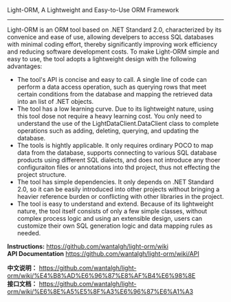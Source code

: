 Light-ORM, A Lightweight and Easy-to-Use ORM Framework
***

Light-ORM is an ORM tool based on .NET Standard 2.0, characterized by its convenice and ease of use, allowing develpers to access SQL databases with minimal coding effort, thereby significantly improving work efficiency and reducing software development costs.
To make Light-ORM simple and easy to use, the tool adopts a lightweight design with the following advantages:
- The tool's API is concise and easy to call. A single line of code can perform a data access operation, such as querying rows that meet certain conditions from the database and mapping the retrieved data into an list of .NET objects.
- The tool has a low learning curve. Due to its lightweight nature, using this tool dose not require a heavy learning cost. You only need to understand the use of the LightDataClient.DataClient class to complete operations such as adding, deleting, querying, and updating the database.
- The tools is hightly applicable. It only requires ordinary POCO to map data from the database, supports connecting to various SQL database products using different SQL dialects, and does not introduce any thoer configuraiton files or annotations into thd project, thus not effecting the project structure.
- The tool has simple dependencies. It only depends on .NET Standard 2.0, so it can be easily introduced into other projects without bringing a heavier reference burden or conflicting with other libraries in the project.
- The tool is easy to understand and extend. Because of its lightweight nature, the tool itself consists of only a few simple classes, without complex process logic and using an extensible design, users can customize their own SQL generation logic and data mapping rules as needed.

**Instructions:** https://github.com/wantalgh/light-orm/wiki  
**API Documentation** https://github.com/wantalgh/light-orm/wiki/API  

**中文说明：** https://github.com/wantalgh/light-orm/wiki/%E4%B8%AD%E6%96%87%E8%AF%B4%E6%98%8E  
**接口文档：** https://github.com/wantalgh/light-orm/wiki/%E6%8E%A5%E5%8F%A3%E6%96%87%E6%A1%A3
